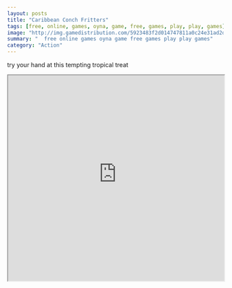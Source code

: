 ```yaml
---
layout: posts
title: "Caribbean Conch Fritters"
tags: [free, online, games, oyna, game, free, games, play, play, games]
image: "http://img.gamedistribution.com/5923483f2d014747811a0c24e31ad2d4.jpg"
summary: "  free online games oyna game free games play play games"
category: "Action"
---
```


try your hand at this tempting tropical treat

<iframe width="100%" height="480px;" src="http://flash.gamedistribution.com?game=5923483f2d014747811a0c24e31ad2d4"></iframe>